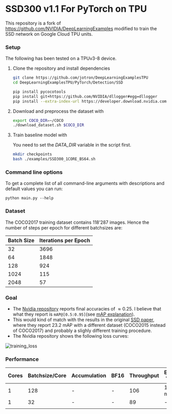 # **SSD300 v1.1 For PyTorch on TPU**

This repository is a fork of https://github.com/NVIDIA/DeepLearningExamples modified to train the SSD network on Google Cloud TPU units.

### Setup

The following has been tested on a TPUv3-8 device. 

1. Clone the repository and install dependencies

   ```bash
   git clone https://github.com/jotron/DeepLearningExamplesTPU
   cd DeepLearningExamplesTPU/PyTorch/Detection/SSD
   
   pip install pycocotools
   pip install git+https://github.com/NVIDIA/dllogger#egg=dllogger
   pip install --extra-index-url https://developer.download.nvidia.com/compute/redist --upgrade nvidia-dali-cuda102
   ```

2. Download and preprocess the dataset with 

   ````bash
   export COCO_DIR=~/COCO
   ./download_dataset.sh $COCO_DIR
   ````

3. Train baseline model with

   You need to set the *DATA_DIR* variable in the script first.

   ```bash
   mkdir checkpoints
   bash ./examples/SSD300_1CORE_BS64.sh
   ```
   

### Command line options

To get a complete list of all command-line arguments with descriptions and default values you can run:

```
python main.py --help
```

### Dataset

The COCO2017 training dataset contains 118’287 images. Hence the number of steps per epoch for different batchsizes are:

| Batch Size | Iterations per Epoch |
| ---------- | -------------------- |
| 32         | 3696                 |
| 64         | 1848                 |
| 128        | 924                  |
| 1024       | 115                  |
| 2048       | 57                   |

### Goal

- The [Nvidia repository](https://github.com/NVIDIA/DeepLearningExamples/tree/master/PyTorch/Detection/SSD#setup)  reports final accuracies of $\approx 0.25$.
  I believe that what they report is `mAP@[0.5:0.95]`(see [mAP explanation](https://datascience.stackexchange.com/questions/16797/what-does-the-notation-map-5-95-mean)).
- This would kind of match with the results in the original [SSD paper](https://arxiv.org/pdf/1512.02325.pdf), where they report 23.2 mAP with a different dataset (COCO2015 instead of COCO2017) and probably a slighly different training procedure.
- The Nvidia repository shows the following loss curves:

![training_loss](PyTorch/Detection/SSD/img/training_loss.png)

### Performance

| Cores | Batchsize/Core | Accumulation | BF16 | Throughput | Epoch Time | Tot. Time |
| ----- | -------------- | ------------ | ---- | ---------- | ---------- | --------- |
| 1     | 128            | -            | -    | 106        | 18.5 min   | 21h       |
| 1     | 32             | -            | -    | 89         | -          | -         |
|       |                |              |      |            |            |           |

